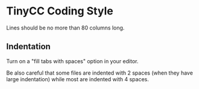TinyCC Coding Style
==========================
Lines should be no more than 80 columns long.

Indentation
--------------------------------------
Turn on a "fill tabs with spaces" option in your editor.

Be also careful that some files are indented with 2 spaces (when they
have large indentation) while most are indented with 4 spaces.
